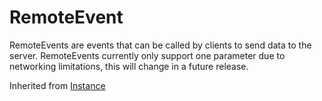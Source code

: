 # RemoteEvent
RemoteEvents are events that can be called by clients to send data to the server.
RemoteEvents currently only support one parameter due to networking limitations, this will change in a future release.

Inherited from [Instance](../Instance)
